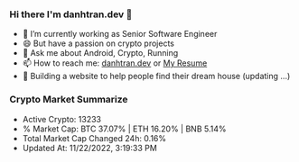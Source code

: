 ### Hi there I'm danhtran.dev 👋

- 🔭 I’m currently working as Senior Software Engineer
- 😄 But have a passion on crypto projects
- 💬 Ask me about Android, Crypto, Running 
- 📫 How to reach me: <a href="https://danhtran.dev" target="_blank">danhtran.dev</a> or <a href="Dan-Resume.pdf" target="_blank">My Resume</a>
- 🌱 Building a website to help people find their dream house (updating ...)

### Crypto Market Summarize
- Active Crypto: 13233
- % Market Cap: BTC 37.07% | ETH 16.20% | BNB 5.14%
- Total Market Cap Changed 24h: 0.16%
- Updated At: 11/22/2022, 3:19:33 PM

